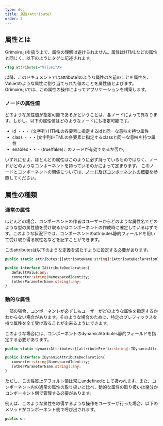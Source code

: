 ```yaml
---
type: doc
title: 属性(Attribute)
order: 2
---
```


## 属性とは

Grimoire.jsを扱う上で、属性の理解は避けられません。属性はHTMLなどの属性と同じく、以下のようにタグに記述されます。

```xml
<Tag attribute1="Value1"/>
```

以降、このドキュメントではattribute1のような属性の名前のことを属性名、Value1のような属性に割り当てられた値のことを属性値とよびます。
Grimoire.jsでは、この属性の操作によってアプリケーションを構築します。

### ノードの属性値

どのような属性値が指定可能であるかということは、各ノードによって異なります。しかし、以下の属性値はどのようなノードにも指定可能です。

* id ・・・ (文字列) HTMLの各要素に指定するidと同一な意味を持つ属性
* class ・・・(文字列)HTMLの各要素に指定するclassと同一な意味を持つ属性
* enabled・・・(true/false)このノードが有効であるか否か。

いずれにせよ、ほとんどの属性はこのように必ず持っているものではなく、ノードがどのようなコンポーネントを持っているのかによって定まります。
このノードとコンポーネントの関係については、[ノード及びコンポーネントの概要](http://grimoire.gl/guide)を参照してください。

## 属性の種類

### 通常の属性

ほとんどの場合、コンポーネントの作者はユーザーからどのような属性名でどのような型の属性値を受け取るかはコンポーネントの作成時に確定しているはずです。このような状況下では、コンポーネントのattributes静的フィールドを用いて受け取り得る属性名などを記すことができます。

このattributesは以下のような定義を満たすように設定する必要があります。

```typescript
public static attributes:{[attributeName:string]:IAttributeDeclaration};
```

```typescript
public interface IAttributeDeclaration{
   defaultValue:any;
   converter:string|NamespacedIdentity;
   [otherParameterName:string]:any;
}
```

### 動的な属性

一部の場合、コンポーネントが必ずしもユーザーがどのような属性を指定するかわからない場合があります。そのような場合のために、特定のプレフィックスを持つ属性を全て受け取ることが出来るようにできます。

このような場合には、コンポーネントのdynamicAttributes静的フィールドを指定する必要があります。

```typescript
public static dynamicAttributes:{[attributePrefix:string]:IDynamicAttributeDeclaration;}
```

```typescript
public interface IDynamicAttributeDeclaration{
   converter:string|NamespacedIdentity;
   [otherParameterName:string]:any;
}
```

ただし、この性質上デフォルト値は常にundefinedとして扱われます。また、コンポーネント内の通常の属性の取り扱いと比べ、動的な属性の取り扱いは幾分かコンポーネント側で管理する必要があります。

例えば、このような属性を取得するような操作をユーザーが行った場合、以下のメソッドがコンポーネント側で呼び出されます。

```typescript
public on
```
